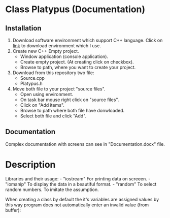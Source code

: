 # Class Platypus (Documentation)
## Installation
1) Download software environment which support C++ language. Click on [link](https://visualstudio.microsoft.com/downloads/) to download environment which I use.
2) Create new C++ Empty project.
  	- Window application (console application).
  	- Create empty project. (At creating click on checkbox).
  	- Browse to path, where you want to create your project.
3) Download from this repository two file:
  	- Source.cpp
  	- Platypus.h
4) Move both file to your project "source files".
  	- Open using environment.
  	- On task bar mouse right click on "source files".
  	- Click on "Add items".
  	- Browse to path where both file have donwloaded.
  	- Select both file and click "Add".

## Documentation
Complex documentation with screens can see in "Documentation.docx" file.

# Description
Libraries and their usage:
	- "iostream" For printing data on screeen.
	- "iomanip" To display the data in a beautiful format.
	- "random" To select random numbers. To imitate the assumption.
	
When creating a class by default the it's variables are assigned values by this way program does not automatically enter an invalid value (from buffer):
